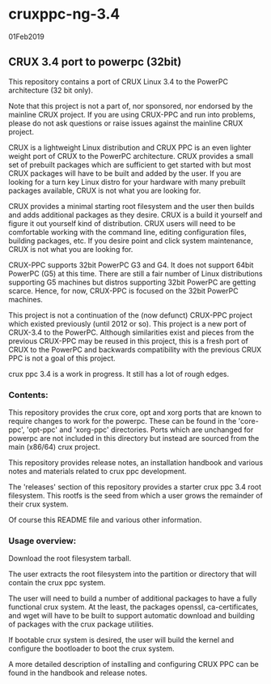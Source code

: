 # cruxppc-ng-3.4

01Feb2019

## CRUX 3.4 port to powerpc (32bit)

  This repository contains a port of CRUX Linux 3.4 to the PowerPC architecture (32 bit only).   

  Note that this project is not a part of, nor sponsored, nor endorsed by the 
mainline CRUX project.  If you are using CRUX-PPC and run into problems, please do not ask questions or raise issues against the mainline CRUX project.  

  CRUX is a lightweight Linux distribution and CRUX PPC is an even lighter weight port of CRUX to the PowerPC architecture.   CRUX provides 
  a small set of prebuilt packages which are sufficient to get started with but most CRUX packages will have to be built and added by the user.   If you are 
  looking for a turn key Linux distro for your hardware with many prebuilt packages available, CRUX is not what you are looking for.   
  
  CRUX provides a minimal starting root filesystem and the user then builds and adds additional packages as they desire.   CRUX is a build it yourself and 
  figure it out yourself kind of distribution.   CRUX users will need to be comfortable working with the command line, editing configuration files,
  building packages, etc.   If you desire point and click system maintenance, CRUX is not what you are looking for.
  
  CRUX-PPC supports 32bit PowerPC G3 and G4.   It does not support 64bit PowerPC (G5) at this time.   There are still a fair number of Linux distributions supporting G5 machines but distros supporting 32bit PowerPC are getting scarce.  Hence, for now, CRUX-PPC is focused on the 32bit PowerPC machines.

  This project is not a continuation of the (now defunct) CRUX-PPC project which existed previously (until 2012 or so).   This project is a 
  new port of CRUX-3.4 to the PowerPC.  Although similarities exist and pieces from the previous CRUX-PPC may be reused in this project, this is a
  fresh port of CRUX to the PowerPC and backwards compatibility with the previous CRUX PPC is not a goal of this project.

  crux ppc 3.4 is a work in progress.  It still has a lot of rough edges.


### Contents:

  This repository provides the crux core, opt and xorg ports that are
known to require changes to work for the powerpc.  These can be found 
in the 'core-ppc', 'opt-ppc' and 'xorg-ppc' directories.  Ports which
are unchanged for powerpc are not included in this directory but instead
are sourced from the main (x86/64) crux project.

  This repository provides release notes, an installation handbook
and various notes and materials related to crux ppc development.

  The 'releases' section of this repository provides a starter 
crux ppc 3.4 root filesystem.  This rootfs is the seed from which a user
grows the remainder of their crux system.

  Of course this README file and various other information.


### Usage overview:

  Download the root filesystem tarball.   

  The user extracts the root filesystem into the partition or directory 
  that will contain the crux ppc system.

  The user will need to build a number of additional packages to have 
  a fully functional crux system.   At the least, the packages openssl,
  ca-certificates, and wget will have to be built to support automatic
  download and building of packages with the crux package utilities.

  If bootable crux system is desired, the user will build the kernel 
  and configure the bootloader to boot the crux system.  

  A more detailed description of installing and configuring CRUX PPC can be
  found in the handbook and release notes.
